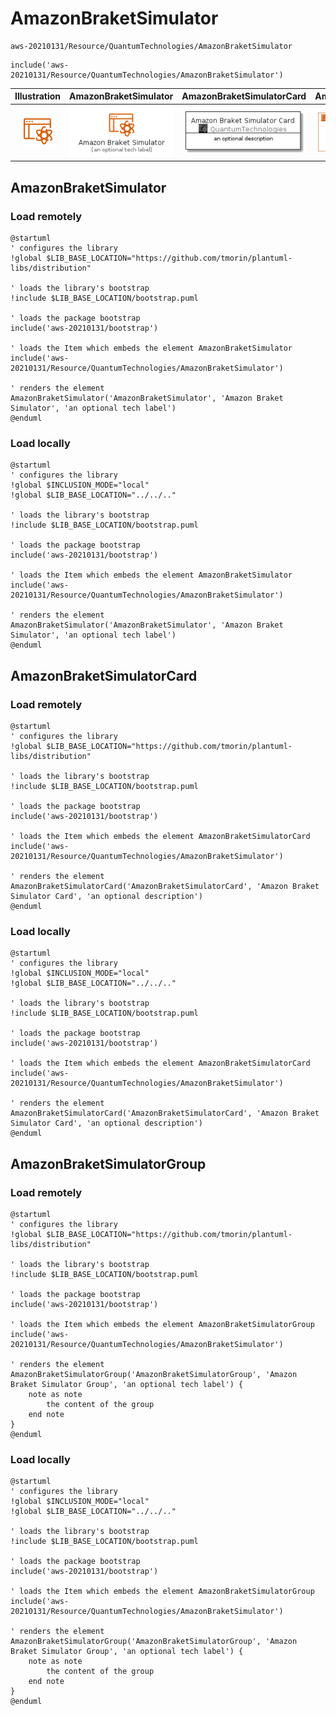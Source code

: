 # AmazonBraketSimulator


```text
aws-20210131/Resource/QuantumTechnologies/AmazonBraketSimulator
```

```text
include('aws-20210131/Resource/QuantumTechnologies/AmazonBraketSimulator')
```



| Illustration | AmazonBraketSimulator | AmazonBraketSimulatorCard | AmazonBraketSimulatorGroup |
| :---: | :---: | :---: | :---: |
| ![illustration for Illustration](../../../aws-20210131/Resource/QuantumTechnologies/AmazonBraketSimulator.png) | ![illustration for AmazonBraketSimulator](../../../aws-20210131/Resource/QuantumTechnologies/AmazonBraketSimulator.Local.png) | ![illustration for AmazonBraketSimulatorCard](../../../aws-20210131/Resource/QuantumTechnologies/AmazonBraketSimulatorCard.Local.png) | ![illustration for AmazonBraketSimulatorGroup](../../../aws-20210131/Resource/QuantumTechnologies/AmazonBraketSimulatorGroup.Local.png) |




## AmazonBraketSimulator

### Load remotely
```plantuml
@startuml
' configures the library
!global $LIB_BASE_LOCATION="https://github.com/tmorin/plantuml-libs/distribution"

' loads the library's bootstrap
!include $LIB_BASE_LOCATION/bootstrap.puml

' loads the package bootstrap
include('aws-20210131/bootstrap')

' loads the Item which embeds the element AmazonBraketSimulator
include('aws-20210131/Resource/QuantumTechnologies/AmazonBraketSimulator')

' renders the element
AmazonBraketSimulator('AmazonBraketSimulator', 'Amazon Braket Simulator', 'an optional tech label')
@enduml
```

### Load locally
```plantuml
@startuml
' configures the library
!global $INCLUSION_MODE="local"
!global $LIB_BASE_LOCATION="../../.."

' loads the library's bootstrap
!include $LIB_BASE_LOCATION/bootstrap.puml

' loads the package bootstrap
include('aws-20210131/bootstrap')

' loads the Item which embeds the element AmazonBraketSimulator
include('aws-20210131/Resource/QuantumTechnologies/AmazonBraketSimulator')

' renders the element
AmazonBraketSimulator('AmazonBraketSimulator', 'Amazon Braket Simulator', 'an optional tech label')
@enduml
```

## AmazonBraketSimulatorCard

### Load remotely
```plantuml
@startuml
' configures the library
!global $LIB_BASE_LOCATION="https://github.com/tmorin/plantuml-libs/distribution"

' loads the library's bootstrap
!include $LIB_BASE_LOCATION/bootstrap.puml

' loads the package bootstrap
include('aws-20210131/bootstrap')

' loads the Item which embeds the element AmazonBraketSimulatorCard
include('aws-20210131/Resource/QuantumTechnologies/AmazonBraketSimulator')

' renders the element
AmazonBraketSimulatorCard('AmazonBraketSimulatorCard', 'Amazon Braket Simulator Card', 'an optional description')
@enduml
```

### Load locally
```plantuml
@startuml
' configures the library
!global $INCLUSION_MODE="local"
!global $LIB_BASE_LOCATION="../../.."

' loads the library's bootstrap
!include $LIB_BASE_LOCATION/bootstrap.puml

' loads the package bootstrap
include('aws-20210131/bootstrap')

' loads the Item which embeds the element AmazonBraketSimulatorCard
include('aws-20210131/Resource/QuantumTechnologies/AmazonBraketSimulator')

' renders the element
AmazonBraketSimulatorCard('AmazonBraketSimulatorCard', 'Amazon Braket Simulator Card', 'an optional description')
@enduml
```

## AmazonBraketSimulatorGroup

### Load remotely
```plantuml
@startuml
' configures the library
!global $LIB_BASE_LOCATION="https://github.com/tmorin/plantuml-libs/distribution"

' loads the library's bootstrap
!include $LIB_BASE_LOCATION/bootstrap.puml

' loads the package bootstrap
include('aws-20210131/bootstrap')

' loads the Item which embeds the element AmazonBraketSimulatorGroup
include('aws-20210131/Resource/QuantumTechnologies/AmazonBraketSimulator')

' renders the element
AmazonBraketSimulatorGroup('AmazonBraketSimulatorGroup', 'Amazon Braket Simulator Group', 'an optional tech label') {
    note as note
        the content of the group
    end note
}
@enduml
```

### Load locally
```plantuml
@startuml
' configures the library
!global $INCLUSION_MODE="local"
!global $LIB_BASE_LOCATION="../../.."

' loads the library's bootstrap
!include $LIB_BASE_LOCATION/bootstrap.puml

' loads the package bootstrap
include('aws-20210131/bootstrap')

' loads the Item which embeds the element AmazonBraketSimulatorGroup
include('aws-20210131/Resource/QuantumTechnologies/AmazonBraketSimulator')

' renders the element
AmazonBraketSimulatorGroup('AmazonBraketSimulatorGroup', 'Amazon Braket Simulator Group', 'an optional tech label') {
    note as note
        the content of the group
    end note
}
@enduml
```

